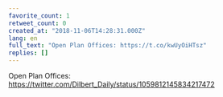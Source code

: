 ```yaml
---
favorite_count: 1
retweet_count: 0
created_at: "2018-11-06T14:28:31.000Z"
lang: en
full_text: "Open Plan Offices: https://t.co/kwUyOiHTsz"
replies: []
---
```


Open Plan Offices:
<https://twitter.com/Dilbert_Daily/status/1059812145834217472>
